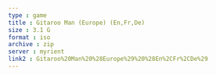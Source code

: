 ```yaml
---
type : game
title : Gitaroo Man (Europe) (En,Fr,De)
size : 3.1 G
format : iso
archive : zip
server : myrient
link2 : Gitaroo%20Man%20%28Europe%29%20%28En%2CFr%2CDe%29
---
```

